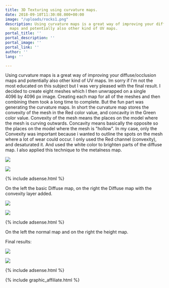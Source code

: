 ```yaml
---
title: 3D Texturing using curvature maps.
date: 2018-09-10T11:30:08.000+00:00
image: "/uploads/rocks1.png"
description: Using curvature maps is a great way of improving your diffuse/occlusion
  maps and potentially also other kind of UV maps.
portal_title: ''
portal_description: ''
portal_image: ''
portal_link: ''
author: ''
lang: ''

---
```

Using curvature maps is a great way of improving your diffuse/occlusion maps and potentially also other kind of UV maps. Im sorry if I'm not the most educated on this subject but I was very pleased with the final result. I decided to create eight meshes which I then unwrapped on a single 4096 by 4096 px image. Creating each map for all of the meshes and then combining them took a long time to complete. But the fun part was generating the curvature maps. In short the curvature map stores the convexity of the mesh in the Red color value, and concavity in the Green color value. Convexity of the mesh means the places on the model where the mesh is curving outwards. Concavity means basically the opposite so the places on the model where the mesh is "hollow". In my case, only the Convexity was important because i wanted to outline the spots on the mesh where a lot of wear could occur. I only used the Red channel (convexity), and desaturated it. And used the white color to brighten parts of the diffuse map. I also applied this technique to the metalness map.

![](/uploads/diffuse2-1.png)

![](/uploads/diffuse2.png)

{% include adsense.html %}

On the left the basic Diffuse map, on the right the Diffuse map with the convexity layer added.

![](/uploads/normal.png)

![](/uploads/occlusion.png)

{% include adsense.html %}

On the left the normal map and on the right the height map.

Final results:

![](/uploads/unityeditor2.png)

![](/uploads/unityeditor.png)

{% include adsense.html %}

{% include graphic_affiliate.html %}
<br>